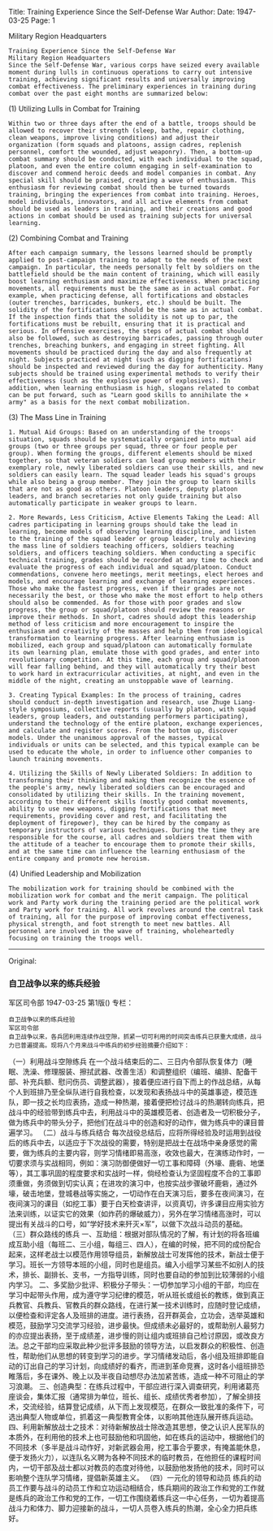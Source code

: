 Title: Training Experience Since the Self-Defense War
Author:
Date: 1947-03-25
Page: 1

Military Region Headquarters

    Training Experience Since the Self-Defense War
    Military Region Headquarters
    Since the Self-Defense War, various corps have seized every available moment during lulls in continuous operations to carry out intensive training, achieving significant results and universally improving combat effectiveness. The preliminary experiences in training during combat over the past eight months are summarized below:

  (1) Utilizing Lulls in Combat for Training

    Within two or three days after the end of a battle, troops should be allowed to recover their strength (sleep, bathe, repair clothing, clean weapons, improve living conditions) and adjust their organization (form squads and platoons, assign cadres, replenish personnel, comfort the wounded, adjust weaponry). Then, a bottom-up combat summary should be conducted, with each individual to the squad, platoon, and even the entire column engaging in self-examination to discover and commend heroic deeds and model companies in combat. Any special skill should be praised, creating a wave of enthusiasm. This enthusiasm for reviewing combat should then be turned towards training, bringing the experiences from combat into training. Heroes, model individuals, innovators, and all active elements from combat should be used as leaders in training, and their creations and good actions in combat should be used as training subjects for universal learning.

  (2) Combining Combat and Training

    After each campaign summary, the lessons learned should be promptly applied to post-campaign training to adapt to the needs of the next campaign. In particular, the needs personally felt by soldiers on the battlefield should be the main content of training, which will easily boost learning enthusiasm and maximize effectiveness. When practicing movements, all requirements must be the same as in actual combat. For example, when practicing defense, all fortifications and obstacles (outer trenches, barricades, bunkers, etc.) should be built. The solidity of the fortifications should be the same as in actual combat. If the inspection finds that the solidity is not up to par, the fortifications must be rebuilt, ensuring that it is practical and serious. In offensive exercises, the steps of actual combat should also be followed, such as destroying barricades, passing through outer trenches, breaching bunkers, and engaging in street fighting. All movements should be practiced during the day and also frequently at night. Subjects practiced at night (such as digging fortifications) should be inspected and reviewed during the day for authenticity. Many subjects should be trained using experimental methods to verify their effectiveness (such as the explosive power of explosives). In addition, when learning enthusiasm is high, slogans related to combat can be put forward, such as "Learn good skills to annihilate the × army" as a basis for the next combat mobilization.

  (3) The Mass Line in Training

    1. Mutual Aid Groups: Based on an understanding of the troops' situation, squads should be systematically organized into mutual aid groups (two or three groups per squad, three or four people per group). When forming the groups, different elements should be mixed together, so that veteran soldiers can lead group members with their exemplary role, newly liberated soldiers can use their skills, and new soldiers can easily learn. The squad leader leads his squad's groups while also being a group member. They join the group to learn skills that are not as good as others. Platoon leaders, deputy platoon leaders, and branch secretaries not only guide training but also automatically participate in weaker groups to learn.

    2. More Rewards, Less Criticism, Active Elements Taking the Lead: All cadres participating in learning groups should take the lead in learning, become models of observing learning discipline, and listen to the training of the squad leader or group leader, truly achieving the mass line of soldiers teaching officers, soldiers teaching soldiers, and officers teaching soldiers. When conducting a specific technical training, grades should be recorded at any time to check and evaluate the progress of each individual and squad/platoon. Conduct commendations, convene hero meetings, merit meetings, elect heroes and models, and encourage learning and exchange of learning experiences. Those who make the fastest progress, even if their grades are not necessarily the best, or those who make the most effort to help others should also be commended. As for those with poor grades and slow progress, the group or squad/platoon should review the reasons or improve their methods. In short, cadres should adopt this leadership method of less criticism and more encouragement to inspire the enthusiasm and creativity of the masses and help them from ideological transformation to learning progress. After learning enthusiasm is mobilized, each group and squad/platoon can automatically formulate its own learning plan, emulate those with good grades, and enter into revolutionary competition. At this time, each group and squad/platoon will fear falling behind, and they will automatically try their best to work hard in extracurricular activities, at night, and even in the middle of the night, creating an unstoppable wave of learning.

    3. Creating Typical Examples: In the process of training, cadres should conduct in-depth investigation and research, use Zhuge Liang-style symposiums, collective reports (usually by platoon, with squad leaders, group leaders, and outstanding performers participating), understand the technology of the entire platoon, exchange experiences, and calculate and register scores. From the bottom up, discover models. Under the unanimous approval of the masses, typical individuals or units can be selected, and this typical example can be used to educate the whole, in order to influence other companies to launch training movements.

    4. Utilizing the Skills of Newly Liberated Soldiers: In addition to transforming their thinking and making them recognize the essence of the people's army, newly liberated soldiers can be encouraged and consolidated by utilizing their skills. In the training movement, according to their different skills (mostly good combat movements, ability to use new weapons, digging fortifications that meet requirements, providing cover and rest, and facilitating the deployment of firepower), they can be hired by the company as temporary instructors of various techniques. During the time they are responsible for the course, all cadres and soldiers treat them with the attitude of a teacher to encourage them to promote their skills, and at the same time can influence the learning enthusiasm of the entire company and promote new heroism.

  (4) Unified Leadership and Mobilization

    The mobilization work for training should be combined with the mobilization work for combat and the merit campaign. The political work and Party work during the training period are the political work and Party work for training. All work revolves around the central task of training, all for the purpose of improving combat effectiveness, physical strength, and foot strength to meet new battles. All personnel are involved in the wave of training, wholeheartedly focusing on training the troops well.



<hr /> 

Original: 


### 自卫战争以来的练兵经验
军区司令部
1947-03-25
第1版()
专栏：

    自卫战争以来的练兵经验
    军区司令部
    自卫战争以来，各兵团利用连续作战空隙，抓紧一切可利用的时间突击练兵已获重大成绩，战斗力已普遍提高。现将八个月来战斗中练兵的初步经验摘要介绍如下：
  （一）利用战斗空隙练兵
    在一个战斗结束后的二、三日内令部队恢复体力（睡眠、洗澡、修理服装、擦拭武器、改善生活）和调整组织（编班、编排、配备干部、补充兵额、慰问伤员、调整武器），接着便应进行自下而上的作战总结，从每个人到班排乃至全纵队进行自我检查，以发现和表扬战斗中的英雄事迹，模范连队，即一技之长均应表扬，造成一种热潮，接着便把检讨战斗的热潮转向练兵，把战斗中的经验带到练兵中去，利用战斗中的英雄模范者、创造者及一切积极分子，做为练兵中的带头分子，把他们在战斗中的创造和好的动作，做为练兵中的课目普遍学习。
  （二）战斗与练兵结合
    每次战役总结后，应将所得经验及时运用到战役后的练兵中去，以适应于下次战役的需要，特别是把战士在战场中亲身感觉的需要，做为练兵的主要内容，则学习情绪即易高涨，收效也最大，在演练动作时，一切要求须与实战相同，例如：演习防御便做好一切工事和障碍（外壕、鹿砦、地堡等），其工事巩固的程度要求和实战时一样，倘经检查认为坚固程度不合的工事即须重做，务须做到切实认真；在进攻的演习中，也按实战步骤破坏鹿砦，通过外壕，破击地堡，登城巷战等实施之，一切动作在白天演习后，要多在夜间演习，在夜间演习的课目（如挖工事）要于白天检查讲评，以资真切，许多课目应用实验方法来训练，以证实它的效果（如炸药的爆破威力），另外在学习情绪高涨时，可以提出有关战斗的口号，如“学好技术来歼灭×军”，以做下次战斗动员的基础。
  （三）群众路线的练兵
    一、互助组：根据对部队情况的了解，有计划的将各班编成互助小组（每班二、三小组，每组三、四人），在编的时候，把不同的成份配合起来，这样老战士以模范作用领导组员，新解放战士可发挥他的技术，新战士便于学习。班长一方领导本班的小组，同时也是组员。编入小组学习某些不如别人的技术，排长、副排长、支书，一方指导训练，同时也要自动的参加到比较薄弱的小组内学习。
    二、多奖励少批评、积极分子带头：一切参加学习小组的干部，均应在学习中起带头作用，成为遵守学习纪律的模范，听从班长或组长的教练，做到真正兵教官、兵教兵、官教兵的群众路线，在进行某一技术训练时，应随时登记成绩，以便检查和评定各人及班排的进度。进行表扬，召开群英会，立功会，选举英雄和模范，鼓励学习交流学习经验，进步最快。但成绩未必最好的，或帮助别人最努力的亦应提出表扬，至于成绩差，进步慢的则让组内或班排自己检讨原因，或改良方法。总之干部均应采取此种少批评多鼓励的领导方法，以启发群众的积极性、创造性，帮助他们从思想的转变到学习的进步。学习情绪发动后，各小组及班排即能自动的订出自己的学习计划，向成绩好的看齐，而进到革命竞赛，这时各小组班排恐睢落后，多在课外、晚上以及半夜自动想尽办法加紧苦练，造成一种不可阻止的学习浪潮。
    三、创造典型：在练兵过程中，干部应进行深入调查研究，利用诸葛亮座谈会，集体汇报（通常排为单位，班长、组长、成绩优秀者参加），了解全排技术，交流经验，结算登记成绩，从下而上发现模范，在群众一致批准的条件下，可选出典型人物或单位，抓着这一典型教育全体，以影响其他连队展开练兵运动。
    四、利用新解放战士之技术：对待新解放战士除改造其思想，使之认识人民军队的本质外，在利用他的技术上也可鼓励他和巩固他，如在练兵的运动中，根据他们的不同技术（多半是战斗动作好，对新武器会用，挖工事合乎要求，有掩盖能休息，便于发扬火力），以连队名义聘为各种不同技术的临时教员，在他担任的课程时间内，一切干部及战士都以对教员的态度对待他，以鼓励他发扬他的技术，同时可以影响整个连队学习情绪，提倡新英雄主义。
  （四）一元化的领导和动员
    练兵的动员工作要与战斗的动员工作和立功运动相结合，练兵期间的政治工作和党的工作就是练兵的政治工作和党的工作，一切工作围绕着练兵这一中心任务，一切为着提高战斗力和体力、脚力迎接新的战斗，一切人员卷入练兵的热潮，全心全力把兵练好。
